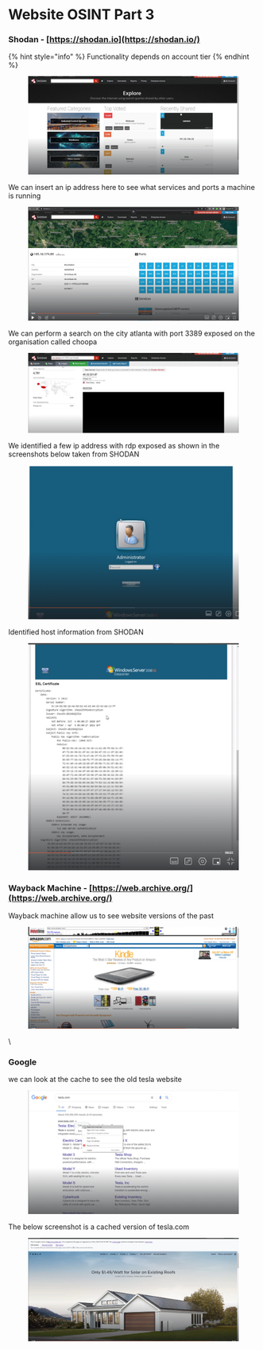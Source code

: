# Website OSINT Part 3

### Shodan - [https://shodan.io](https://shodan.io/)

{% hint style="info" %}
Functionality depends on account tier&#x20;
{% endhint %}

<figure><img src="../../.gitbook/assets/image (114).png" alt=""><figcaption></figcaption></figure>

We can insert an ip address here to see what services and ports a machine is running&#x20;

<figure><img src="../../.gitbook/assets/image (115).png" alt=""><figcaption></figcaption></figure>

We can perform a search on the city atlanta with port 3389 exposed on the organisation called choopa&#x20;

<figure><img src="../../.gitbook/assets/image (116).png" alt=""><figcaption></figcaption></figure>

We identified a few ip address with rdp exposed as shown in the screenshots below taken from SHODAN

<figure><img src="../../.gitbook/assets/image (117).png" alt=""><figcaption></figcaption></figure>

Identified host information from SHODAN&#x20;

<figure><img src="../../.gitbook/assets/image (118).png" alt=""><figcaption></figcaption></figure>

### Wayback Machine - [https://web.archive.org/](https://web.archive.org/)

Wayback machine allow us to see website versions of the past&#x20;

<figure><img src="../../.gitbook/assets/image (119).png" alt=""><figcaption></figcaption></figure>

\


### Google&#x20;

we can look at the cache to see the old tesla website&#x20;

<figure><img src="../../.gitbook/assets/image (120).png" alt=""><figcaption></figcaption></figure>

The below screenshot is a cached version of tesla.com

<figure><img src="../../.gitbook/assets/image (121).png" alt=""><figcaption></figcaption></figure>
